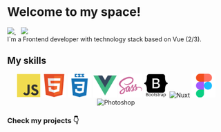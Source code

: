 # Welcome to my space!


<a href="mailto:vasina.alexxandra@gmail.com" target="_blank">
<img src="https://img.shields.io/badge/Email-0078D4?style=for-the-badge&logo=microsoft-outlook&logoColor=white" height="30"/>
</a>
<span>&nbsp;&nbsp;</span>
<a href="https://t.me/sasha_vasina" target="_blank">
<img src="https://img.shields.io/badge/Telegram-2CA5E0?style=for-the-badge&logo=telegram&logoColor=white" height="30"/>
</a>


<div>
I`m a Frontend developer with technology stack based on Vue (2/3).
</div>

## My skills

<div align="center">
<img src="https://github.com/devicons/devicon/blob/master/icons/javascript/javascript-original.svg" title="JavaScript" alt="JavaScript" width="55" height="55"/>
<img src="https://github.com/devicons/devicon/blob/master/icons/html5/html5-original.svg" title="HTML5" alt="HTML" width="55" height="55"/>
<img src="https://github.com/devicons/devicon/blob/master/icons/css3/css3-plain-wordmark.svg"  title="CSS3" alt="CSS" width="55" height="55"/>
<img src="https://github.com/devicons/devicon/blob/master/icons/vuejs/vuejs-original.svg" title="Vue" alt="Vue" width="55" height="55"/>
<img src="https://raw.githubusercontent.com/devicons/devicon/master/icons/sass/sass-original.svg" title="SASS" alt="SASS" width="55" height="55"/>
<img src="https://raw.githubusercontent.com/devicons/devicon/master/icons/bootstrap/bootstrap-plain-wordmark.svg" title="Bootstrap" alt="Bootstrap" width="55" height="55"/>
<img src="https://github.com/devicons/devicon/blob/master/icons/nuxtjs/nuxtjs-original.png" title="Nuxt" alt="Nuxt" width="55" height="55"/>
<img src="https://raw.githubusercontent.com/devicons/devicon/master/icons/figma/figma-original.svg" title="Figma" alt="Figma" width="55" height="55"/>
<img src="https://upload.wikimedia.org/wikipedia/commons/thumb/a/af/Adobe_Photoshop_CC_icon.svg/512px-Adobe_Photoshop_CC_icon.svg.png" title="Photoshop " alt="Photoshop" width="55" height="55"/>
</div>

### Check my projects 👇